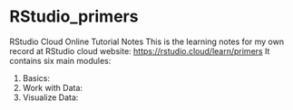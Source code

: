 # RStudio_primers
RStudio Cloud Online Tutorial Notes
This is the learning notes for my own record at RStudio cloud website: https://rstudio.cloud/learn/primers 
It contains six main modules:
1. Basics: 
2. Work with Data:
3. Visualize Data:
